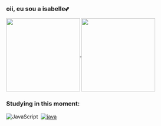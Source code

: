 ### oii, eu sou a isabelle💕
<a href="https://github.com/anuraghazra/github-readme-stats">
  <img height=200 align="center" src="https://github-readme-stats.vercel.app/api?username=isabellecastello&show_icons=true&theme=radical" />
</a>
<a href="https://github.com/isabellecastello/convoychat">
  <img height=200 align="center" src="https://github-readme-stats.vercel.app/api/top-langs?username=isabellecastello&layout=compact&langs_count=8&card_width=320&theme=radical" />
</a>

### Studying in this moment:
 ![JavaScript](https://img.shields.io/badge/-JavaScript-0D1117?style=for-the-badge&logo=javascript&labelColor=0D1117)&nbsp;
 [![java](https://img.shields.io/badge/Java-ED8B00?style=for-the-badge&logo=openjdk&logoColor=white)]()

          
</div>          
          
          
